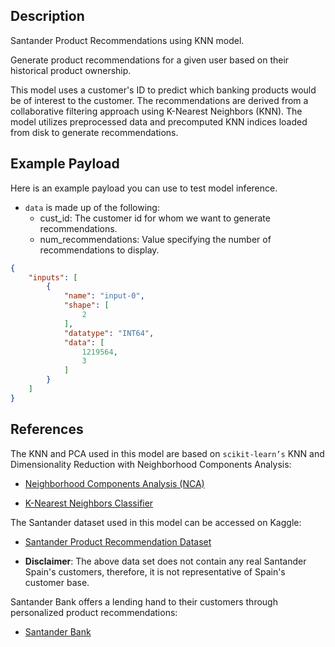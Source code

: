 ## Description

Santander Product Recommendations using KNN model.

Generate product recommendations for a given user based on their historical product ownership.

This model uses a customer's ID to predict which banking products would be of interest to the customer. The recommendations are derived from a collaborative filtering approach using K-Nearest Neighbors (KNN). The model utilizes preprocessed data and precomputed KNN indices loaded from disk to generate recommendations.



## Example Payload

Here is an example payload you can use to test model inference.
 - `data` is made up of the following:
    - cust_id: The customer id for whom we want to generate recommendations.
    - num_recommendations: Value specifying the number of recommendations to display.

```json
{
    "inputs": [
        {
            "name": "input-0",
            "shape": [
                2
            ],
            "datatype": "INT64",
            "data": [
                1219564,
                3
            ]
        }
    ]
}

```

## References
The KNN and PCA used in this model are based on `scikit-learn’s` KNN and Dimensionality Reduction with Neighborhood Components Analysis:

- [Neighborhood Components Analysis (NCA)](https://scikit-learn.org/stable/auto_examples/neighbors/plot_nca_dim_reduction.html)

- [K-Nearest Neighbors Classifier](https://scikit-learn.org/stable/modules/generated/sklearn.neighbors.KNeighborsClassifier.html)


The Santander dataset used in this model can be accessed on Kaggle:

- [Santander Product Recommendation Dataset](https://www.kaggle.com/competitions/santander-product-recommendation/data)

- **Disclaimer**: The above data set does not contain any real Santander Spain's customers, therefore, it is not representative of Spain's customer base.

Santander Bank offers a lending hand to their customers through personalized product recommendations:

- [Santander Bank](https://www.santanderbank.com/home)